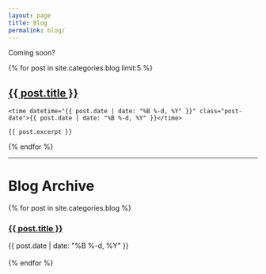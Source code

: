 ```yaml
---
layout: page
title: Blog
permalink: blog/
---
```


<p>Coming soon?</p>

<div class="posts">
  {% for post in site.categories.blog limit:5 %}
  <article class="post">
    <h2 class="post-title">
      <a href="{{ site.baseurl }}{{ post.url }}">
        {{ post.title }}
      </a>
    </h2>

    <time datetime="{{ post.date | date: "%B %-d, %Y" }}" class="post-date">{{ post.date | date: "%B %-d, %Y" }}</time>

    {{ post.excerpt }}
  </article>
  {% endfor %}
</div>

<hr/>

<h1>Blog Archive</h1>
<div>
  {% for post in site.categories.blog %}
  <article class="post" style="margin-bottom:1.25em;">
    <h3 class="post-title">
      <a href="{{ site.baseurl }}{{ post.url }}">
        {{ post.title }}
      </a>
    </h3>
    <time datetime="{{ post.date | date: "%B %-d, %Y" }}" class="post-date">
      {{ post.date | date: "%B %-d, %Y" }}
    </time>
  </article>
  {% endfor %}
</div>
